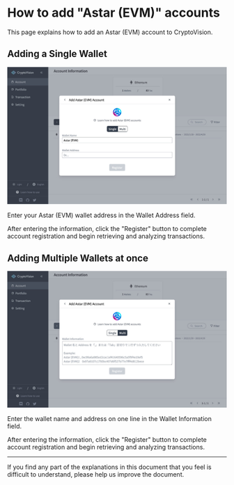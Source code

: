 # How to add "Astar (EVM)" accounts

This page explains how to add an Astar (EVM) account to CryptoVision.

## Adding a Single Wallet

![](../assets/img/account-chain-astar-1.jpg)

Enter your Astar (EVM) wallet address in the Wallet Address field.

After entering the information, click the "Register" button to complete account registration and begin retrieving and analyzing transactions.

## Adding Multiple Wallets at once

![](../assets/img/account-chain-astar-2.jpg)

Enter the wallet name and address on one line in the Wallet Information field.

After entering the information, click the "Register" button to complete account registration and begin retrieving and analyzing transactions.

---

If you find any part of the explanations in this document that you feel is difficult to understand, please help us improve the document.
